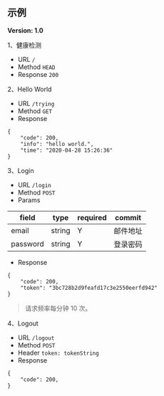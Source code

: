 
## 示例

**Version: 1.0**

1、健康检测

* URL `/`
* Method `HEAD`
* Response `200`

2、Hello World

* URL `/trying`
* Method `GET`
* Response

```json5
{
    "code": 200,
    "info": "hello world.",
    "time": "2020-04-28 15:26:36"
}
```

3、Login

* URL `/login`
* Method `POST`
* Params

|   field    |  type  | required | commit |
| ---------- | ------ | -------- | ------ |
| email      | string | Y | 邮件地址 |
| password   | string | Y | 登录密码 |

* Response

```json5
{
    "code": 200,
    "token": "3bc728b2d9feafd17c3e2550eerfd942"
}
```

> 请求频率每分钟 10 次。

4、Logout

* URL `/logout`
* Method `POST`
* Header `token: tokenString`
* Response

```json5
{
    "code": 200,
}
```
